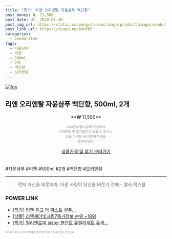 ```yaml
--- 
title: "특가! 리엔 오리엔탈 자윤샴푸 백단향" 
post_money: ₩. 11,500 
post_date: dt. 2020.01.30 
post_img_url: https://static.coupangcdn.com/image/product/image/vendoritem/2016/05/02/3002519103/18083f86-2b33-43db-9e04-41024900fcf3.jpg 
post_link_url: https://coupa.ng/bnHfBP 
categories: 
  - vendoritem 
tags: 
  - 자윤샴푸 
  - 리엔 
  - 500ml 
  - 2개 
  - 백단향 
  - 오리엔탈 
--- 
```

[![foo](https://static.coupangcdn.com/image/product/image/vendoritem/2016/05/02/3002519103/18083f86-2b33-43db-9e04-41024900fcf3.jpg)](https://coupa.ng/bnHfBP) 

## 리엔 오리엔탈 자윤샴푸 백단향, 500ml, 2개 
<p style="text-align: center;">**₩ 11,500**</p> 
<p style="text-align: center;"><span style="color: #898c8f; font-family: Georgia,Times,serif; font-size: 0.75em;">2020년01월30일에 작성되어, <br>가격변동 및 추가할인이 있을 수 있으니,<br> 상품 가격을 꼭!확인해주세요.<br>행복하세요~</span> 
</p>	 
<div markdown="0" style="text-align: center;"><a href="https://coupa.ng/bnHfBP" class="btn btn--success">상품가격 및 후기 보러가기</a></div> 
<br><br> 
  #자윤샴푸 #리엔 #500ml #2개 #백단향 #오리엔탈 
<hr> 

> 먼저 자신을 비웃어라. 다른 사람이 당신을 비웃기 전에  – 엘사 맥스웰 


### POWER LINK

* <a href="https://blog.naver.com/sakai111/221790048030" target="_blank">[특가] 리엔 윤고 더 퍼스트 샴푸...</a>
* <a href="https://blog.naver.com/fasyy4321/221772456751" target="_blank"> [생활] 리엔케이빛크림7특가정보 순위 ~18위</a>
* <a href="https://blog.naver.com/an0733/221789560542" target="_blank">[특가] 릴리엔로띠 sister 팬던트 쥬얼리세트 유색...</a>

<span style="color: #898c8f; font-family: Georgia,Times,serif; font-size: 0.55em;">파트너스활동으로 작성자에게 일정액의 커미션이 제공될수 있습니다.</span> 
